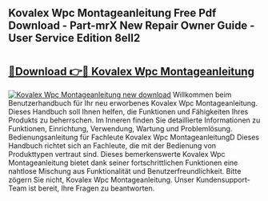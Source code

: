 ## Kovalex Wpc Montageanleitung Free Pdf Download - Part-mrX New Repair Owner Guide - User Service Edition 8eIl2

# <h2><a href="http://df6sdj.blite.top/?on=Kovalex+Wpc+Montageanleitung">🔗Download 👉🔴 Kovalex Wpc Montageanleitung</a></h2>

[![Kovalex Wpc Montageanleitung new download](https://i.imgur.com/lujVjoI.png)](http://df6sdj.blite.top/?on=Kovalex+Wpc+Montageanleitung)
Willkommen beim Benutzerhandbuch für Ihr neu erworbenes Kovalex Wpc Montageanleitung. Dieses Handbuch soll Ihnen helfen, die Funktionen und Fähigkeiten Ihres Produkts zu beherrschen. Im Inneren finden Sie detaillierte Informationen zu Funktionen, Einrichtung, Verwendung, Wartung und Problemlösung. Bedienungsanleitung für Fachleute Kovalex Wpc MontageanleitungD Dieses Handbuch richtet sich an Fachleute, die mit der Bedienung von Produkttypen vertraut sind. Dieses bemerkenswerte Kovalex Wpc Montageanleitung bietet dank seiner fortschrittlichen Funktionen eine nahtlose Mischung aus Funktionalität und Benutzerfreundlichkeit. Bitte zögern Sie nicht, Kovalex Wpc Montageanleitung. Unser Kundensupport-Team ist bereit, Ihre Fragen zu beantworten.

